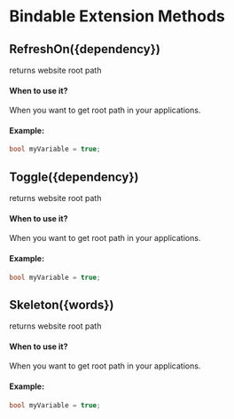 # Bindable Extension Methods




## RefreshOn({dependency})
returns website root path


#### When to use it?
When you want to get root path in your applications.

#### Example:
```csharp
bool myVariable = true;

```



## Toggle({dependency})
returns website root path


#### When to use it?
When you want to get root path in your applications.

#### Example:
```csharp
bool myVariable = true;

```


## Skeleton({words})
returns website root path


#### When to use it?
When you want to get root path in your applications.

#### Example:
```csharp
bool myVariable = true;

```

